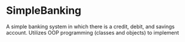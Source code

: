 # SimpleBanking
A simple banking system in which there is a credit, debit, and savings account. Utilizes OOP programming (classes and objects) to implement
